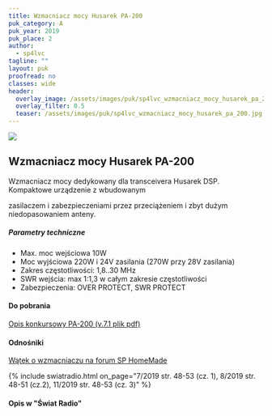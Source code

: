 ```yaml
---
title: Wzmacniacz mocy Husarek PA-200
puk_category: A
puk_year: 2019
puk_place: 2
author: 
  - sp4lvc
tagline: ""
layout: puk
proofread: no
classes: wide
header:
  overlay_image: /assets/images/puk/sp4lvc_wzmacniacz_mocy_husarek_pa_200.jpg
  overlay_filter: 0.5
  teaser: /assets/images/puk/sp4lvc_wzmacniacz_mocy_husarek_pa_200.jpg
---
```






 



![](assets/data/img/projects/2019-2-0.jpg) 



Wzmacniacz mocy Husarek PA-200
------------------------------





 Wzmacniacz mocy dedykowany dla transceivera Husarek DSP. Kompaktowe urządzenie z wbudowanym

 zasilaczem i zabezpieczeniami przez przeciążeniem i zbyt dużym niedopasowaniem anteny.




##### Parametry techniczne




* Max. moc wejściowa 10W
* Moc wyjściowa 220W i 24V zasilania (270W przy 28V zasilania)
* Zakres częstotliwości: 1,8..30 MHz
* SWR wejścia: max 1:1,3 w całym zakresie częstotliwości
* Zabezpieczenia: OVER PROTECT, SWR PROTECT





#### Do pobrania

[Opis konkursowy PA-200 (v.7.1 plik pdf)](/assets/bin/SP4LVC_PA-200-v.7.1.pdf)




#### Odnośniki

[Wątek o wzmacniaczu na forum SP HomeMade](http://sp-hm.pl/thread-3505.html)

 


{% include swiatradio.html on_page="7/2019 str. 48-53 (cz. 1), 8/2019 str. 48-51 (cz.2), 11/2019 str. 48-53 (cz. 3)" %}
#### Opis w "Świat Radio"



 





 


